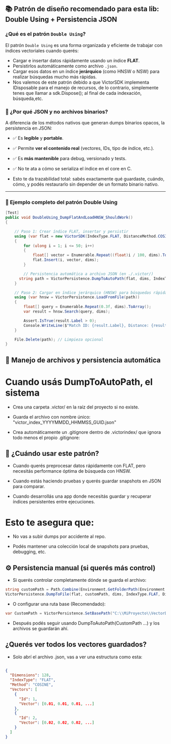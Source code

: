 ## 📚 Patrón de diseño recomendado para esta lib: Double Using + Persistencia JSON

### ¿Qué es el patrón `Double Using`?

El patrón `Double Using` es una forma organizada y eficiente de trabajar con índices vectoriales cuando querés:

- Cargar e insertar datos rápidamente usando un índice **FLAT**.
- Persistirlos automáticamente como archivo `.json`.
- Cargar esos datos en un índice **jerárquico** (como HNSW o NSW) para realizar búsquedas mucho más rápidas.
- Nos valemos de este patrón debido a que VictorSDK implementa IDisposable para el manejo de recursos, de lo contrario, simplemente tenes que llamar a sdk.Dispose(); al final de cada indexación, búsqueda,etc.


### 🎯 ¿Por qué JSON y no archivos binarios?

A diferencia de los métodos nativos que generan dumps binarios opacos, la persistencia en JSON:

- ✅ Es **legible** y **portable**.
- ✅ Permite **ver el contenido real** (vectores, IDs, tipo de índice, etc.).
- ✅ Es **más mantenible** para debug, versionado y tests.
- ✅ No te ata a cómo se serializa el índice en el core en C.

- Esto te da trazabilidad total: sabés exactamente qué guardaste, cuándo, cómo, y podés restaurarlo sin depender de un formato binario nativo.

---

### 🧪 Ejemplo completo del patrón Double Using

```csharp
[Test]
public void DoubleUsing_DumpFlatAndLoadHNSW_ShouldWork()
{

    // Paso 1: Crear índice FLAT, insertar y persistir
    using (var flat = new VictorSDK(IndexType.FLAT, DistanceMethod.COSINE,dims: 128))
    {
        for (ulong i = 1; i <= 50; i++)
        {
            float[] vector = Enumerable.Repeat((float)i / 100, dims).ToArray();
            flat.Insert(i, vector, dims);
        }

        // Persistencia automática a archivo JSON (en ./.victor/)
      string path = VictorPersistence.DumpToAutoPath(flat, dims, IndexType.FLAT, DistanceMethod.COSINE);
    }

    // Paso 2: Cargar en índice jerárquico (HNSW) para búsquedas rápidas
    using (var hnsw = VictorPersistence.LoadFromFile(path))
    {
        float[] query = Enumerable.Repeat(0.3f, dims).ToArray();
        var result = hnsw.Search(query, dims);

        Assert.IsTrue(result.Label > 0);
        Console.WriteLine($"Match ID: {result.Label}, Distance: {result.Distance}");
    }

    File.Delete(path); // Limpieza opcional
}
```

## 📂 Manejo de archivos y persistencia automática

# Cuando usás DumpToAutoPath, el sistema

- Crea una carpeta .victor/ en la raíz del proyecto si no existe.

- Guarda el archivo con nombre único: "victor_index_YYYYMMDD_HHMMSS_GUID.json"

- Crea automáticamente un .gitignore dentro de .victorindex/ que ignora todo menos el propio .gitignore:

## 🧠 ¿Cuándo usar este patrón?

- Cuando querés preprocesar datos rápidamente con FLAT, pero necesitás performance óptima de búsqueda con HNSW.

- Cuando estás haciendo pruebas y querés guardar snapshots en JSON para comparar.

- Cuando desarrollás una app donde necesitás guardar y recuperar índices persistentes entre ejecuciones.

# Esto te asegura que:

- No vas a subir dumps por accidente al repo.

- Podés mantener una colección local de snapshots para pruebas, debugging, etc.

## ⚙️ Persistencia manual (si querés más control)

- Si querés controlar completamente dónde se guarda el archivo:

``` csharp
string customPath = Path.Combine(Environment.GetFolderPath(Environment.SpecialFolder.Desktop), "my_index.json");
VictorPersistence.DumpToFile(flat, customPath, dims, IndexType.FLAT, DistanceMethod.COSINE, flat.GetInsertedVectors());
```

- O configurar una ruta base (Recomendado):

```csharp
var CustomPath = VictorPersistence.SetBasePath("C:\\MiProyecto\\VectorDumps");
```

- Después podés seguir usando DumpToAutoPath(CustomPath ...) y los archivos se guardarán ahí.

## ¿Querés ver todos los vectores guardados?

- Solo abrí el archivo .json, vas a ver una estructura como esta:

```json

{
  "Dimensions": 128,
  "IndexType": "FLAT",
  "Method": "COSINE",
  "Vectors": [
    {
      "Id": 1,
      "Vector": [0.01, 0.01, 0.01, ...]
    },
    {
      "Id": 2,
      "Vector": [0.02, 0.02, 0.02, ...]
    }
  ]
}
```

